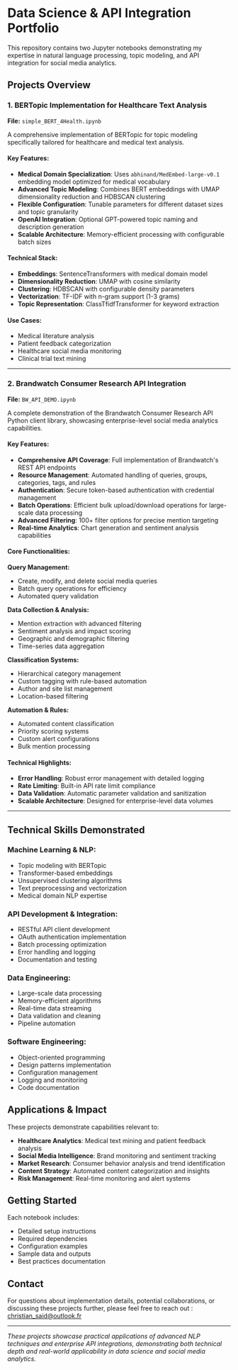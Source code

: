 # Data Science & API Integration Portfolio

This repository contains two Jupyter notebooks demonstrating my expertise in natural language processing, topic modeling, and API integration for social media analytics.

## Projects Overview

### 1. BERTopic Implementation for Healthcare Text Analysis
**File:** `simple_BERT_4Health.ipynb`

A comprehensive implementation of BERTopic for topic modeling specifically tailored for healthcare and medical text analysis.

#### Key Features:
- **Medical Domain Specialization**: Uses `abhinand/MedEmbed-large-v0.1` embedding model optimized for medical vocabulary
- **Advanced Topic Modeling**: Combines BERT embeddings with UMAP dimensionality reduction and HDBSCAN clustering
- **Flexible Configuration**: Tunable parameters for different dataset sizes and topic granularity
- **OpenAI Integration**: Optional GPT-powered topic naming and description generation
- **Scalable Architecture**: Memory-efficient processing with configurable batch sizes

#### Technical Stack:
- **Embeddings**: SentenceTransformers with medical domain model
- **Dimensionality Reduction**: UMAP with cosine similarity
- **Clustering**: HDBSCAN with configurable density parameters
- **Vectorization**: TF-IDF with n-gram support (1-3 grams)
- **Topic Representation**: ClassTfidfTransformer for keyword extraction

#### Use Cases:
- Medical literature analysis
- Patient feedback categorization
- Healthcare social media monitoring
- Clinical trial text mining

---

### 2. Brandwatch Consumer Research API Integration
**File:** `BW_API_DEMO.ipynb`

A complete demonstration of the Brandwatch Consumer Research API Python client library, showcasing enterprise-level social media analytics capabilities.

#### Key Features:
- **Comprehensive API Coverage**: Full implementation of Brandwatch's REST API endpoints
- **Resource Management**: Automated handling of queries, groups, categories, tags, and rules
- **Authentication**: Secure token-based authentication with credential management
- **Batch Operations**: Efficient bulk upload/download operations for large-scale data processing
- **Advanced Filtering**: 100+ filter options for precise mention targeting
- **Real-time Analytics**: Chart generation and sentiment analysis capabilities

#### Core Functionalities:

**Query Management:**
- Create, modify, and delete social media queries
- Batch query operations for efficiency
- Automated query validation

**Data Collection & Analysis:**
- Mention extraction with advanced filtering
- Sentiment analysis and impact scoring
- Geographic and demographic filtering
- Time-series data aggregation

**Classification Systems:**
- Hierarchical category management
- Custom tagging with rule-based automation
- Author and site list management
- Location-based filtering

**Automation & Rules:**
- Automated content classification
- Priority scoring systems
- Custom alert configurations
- Bulk mention processing

#### Technical Highlights:
- **Error Handling**: Robust error management with detailed logging
- **Rate Limiting**: Built-in API rate limit compliance
- **Data Validation**: Automatic parameter validation and sanitization
- **Scalable Architecture**: Designed for enterprise-level data volumes

---

## Technical Skills Demonstrated

### Machine Learning & NLP:
- Topic modeling with BERTopic
- Transformer-based embeddings
- Unsupervised clustering algorithms
- Text preprocessing and vectorization
- Medical domain NLP expertise

### API Development & Integration:
- RESTful API client development
- OAuth authentication implementation
- Batch processing optimization
- Error handling and logging
- Documentation and testing

### Data Engineering:
- Large-scale data processing
- Memory-efficient algorithms
- Real-time data streaming
- Data validation and cleaning
- Pipeline automation

### Software Engineering:
- Object-oriented programming
- Design patterns implementation
- Configuration management
- Logging and monitoring
- Code documentation

## Applications & Impact

These projects demonstrate capabilities relevant to:
- **Healthcare Analytics**: Medical text mining and patient feedback analysis
- **Social Media Intelligence**: Brand monitoring and sentiment tracking
- **Market Research**: Consumer behavior analysis and trend identification
- **Content Strategy**: Automated content categorization and insights
- **Risk Management**: Real-time monitoring and alert systems

## Getting Started

Each notebook includes:
- Detailed setup instructions
- Required dependencies
- Configuration examples
- Sample data and outputs
- Best practices documentation

## Contact

For questions about implementation details, potential collaborations, or discussing these projects further, please feel free to reach out : christian_said@outlook.fr

---

*These projects showcase practical applications of advanced NLP techniques and enterprise API integrations, demonstrating both technical depth and real-world applicability in data science and social media analytics.*
